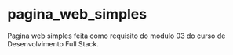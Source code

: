 # pagina_web_simples
Pagina web simples feita como requisito do modulo 03 do curso de Desenvolvimento Full Stack.
